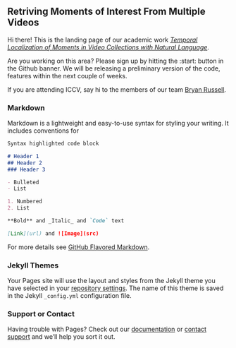 ## Retriving Moments of Interest From Multiple Videos

Hi there! This is the landing page of our academic work [_Temporal Localization of Moments in Video Collections with Natural Language_](https://arxiv.org/abs/1907.12763).

Are you working on this area? Please sign up by hitting the :start: button in the Github banner. We will be releasing a preliminary version of the code, features within the next couple of weeks.

If you are attending ICCV, say hi to the members of our team [Bryan Russell](http://bryanrussell.org/).

### Markdown

Markdown is a lightweight and easy-to-use syntax for styling your writing. It includes conventions for

```markdown
Syntax highlighted code block

# Header 1
## Header 2
### Header 3

- Bulleted
- List

1. Numbered
2. List

**Bold** and _Italic_ and `Code` text

[Link](url) and ![Image](src)
```

For more details see [GitHub Flavored Markdown](https://guides.github.com/features/mastering-markdown/).

### Jekyll Themes

Your Pages site will use the layout and styles from the Jekyll theme you have selected in your [repository settings](https://github.com/escorciav/moments-retrieval-page/settings). The name of this theme is saved in the Jekyll `_config.yml` configuration file.

### Support or Contact

Having trouble with Pages? Check out our [documentation](https://help.github.com/categories/github-pages-basics/) or [contact support](https://github.com/contact) and we’ll help you sort it out.
